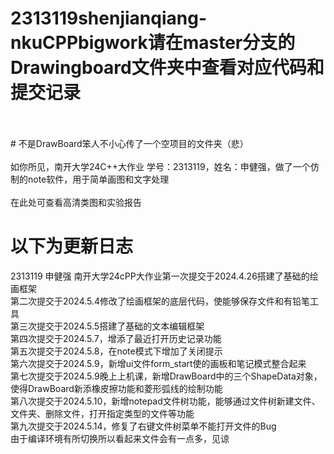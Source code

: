 # 2313119shenjianqiang-nkuCPPbigwork请在master分支的Drawingboard文件夹中查看对应代码和提交记录
<br/>
<br/>
# 不是DrawBoard笨人不小心传了一个空项目的文件夹（悲）
<br/>
<br/>
如你所见，南开大学24C++大作业 学号：2313119，姓名：申健强，做了一个仿制的note软件，用于简单画图和文字处理 <br/>
<br/>
在此处可查看高清类图和实验报告
<br/>


# 以下为更新日志
2313119 申健强 南开大学24cPP大作业第一次提交于2024.4.26搭建了基础的绘画框架<br/>
第二次提交于2024.5.4修改了绘画框架的底层代码，使能够保存文件和有铅笔工具<br/>
第三次提交于2024.5.5搭建了基础的文本编辑框架<br/>
第四次提交于2024.5.7，增添了最近打开历史记录功能<br/>
第五次提交于2024.5.8，在note模式下增加了关闭提示<br/>
第六次提交于2024.5.9，新增ui文件form_start使的画板和笔记模式整合起来<br/>
第七次提交于2024.5.9晚上上机课，新增DrawBoard中的三个ShapeData对象，使得DrawBoard新添橡皮擦功能和菱形弧线的绘制功能<br/>
第八次提交于2024.5.10，新增notepad文件树功能，能够通过文件树新建文件、文件夹、删除文件，打开指定类型的文件等功能<br/>
第九次提交于2024.5.14，修复了右键文件树菜单不能打开文件的Bug<br/>
由于编译环境有所切换所以看起来文件会有一点多，见谅
